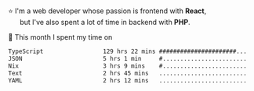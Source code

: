 ⭐ I'm a web developer whose passion is frontend with <b>React</b>,<br/>
&nbsp; &nbsp; &nbsp; but I've also spent a lot of time in backend with <b>PHP</b>.

📅 This month I spent my time on

<!--START_SECTION:waka-->

```txt
TypeScript                 129 hrs 22 mins ######################...   87.19 %
JSON                       5 hrs 1 min     #........................   03.39 %
Nix                        3 hrs 9 mins    #........................   02.12 %
Text                       2 hrs 45 mins   .........................   01.86 %
YAML                       2 hrs 12 mins   .........................   01.49 %
```

<!--END_SECTION:waka-->

